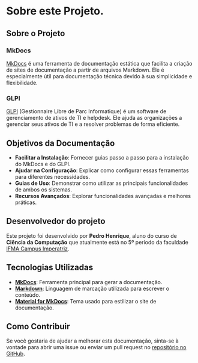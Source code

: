 # Sobre este Projeto.

## Sobre o Projeto

### MkDocs

[MkDocs](https://www.mkdocs.org/) é uma ferramenta de documentação estática que facilita a criação de sites de documentação a partir de arquivos Markdown. Ele é especialmente útil para documentação técnica devido à sua simplicidade e flexibilidade.

### GLPI

[GLPI](https://glpi-project.org/) (Gestionnaire Libre de Parc Informatique) é um software de gerenciamento de ativos de TI e helpdesk. Ele ajuda as organizações a gerenciar seus ativos de TI e a resolver problemas de forma eficiente.

## Objetivos da Documentação

- **Facilitar a Instalação**: Fornecer guias passo a passo para a instalação do MkDocs e do GLPI.
- **Ajudar na Configuração**: Explicar como configurar essas ferramentas para diferentes necessidades.
- **Guias de Uso**: Demonstrar como utilizar as principais funcionalidades de ambos os sistemas.
- **Recursos Avançados**: Explorar funcionalidades avançadas e melhores práticas.

## Desenvolvedor do projeto

Este projeto foi desenvolvido por **Pedro Henrique**, aluno do curso de  **Ciência da Computação**  que atualmente está no 5º período da faculdade [IFMA Campus Imperatriz](https://imperatriz.ifma.edu.br/). 

## Tecnologias Utilizadas

- [**MkDocs**](https://www.mkdocs.org/): Ferramenta principal para gerar a documentação.
- [**Markdown**](https://www.markdownguide.org/): Linguagem de marcação utilizada para escrever o conteúdo.
- [**Material for MkDocs**](https://squidfunk.github.io/mkdocs-material/): Tema usado para estilizar o site de documentação.

## Como Contribuir

 Se você gostaria de ajudar a melhorar esta documentação, sinta-se à vontade para abrir uma issue ou enviar um pull request no [repositório no GitHub](https://github.com/pedro31415/mkdocs-documentation).
